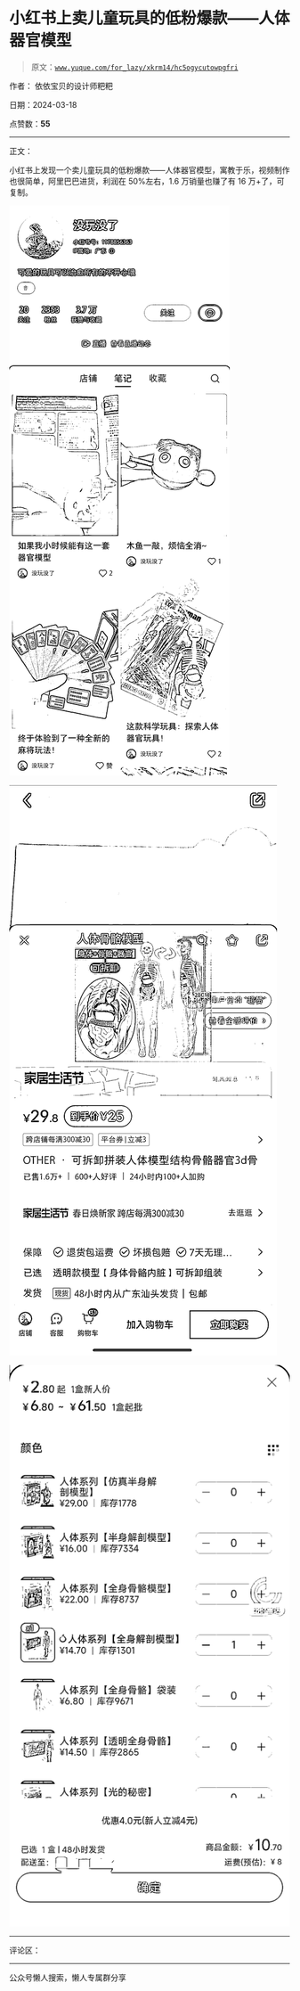 # 小红书上卖儿童玩具的低粉爆款——人体器官模型

> 原文：[`www.yuque.com/for_lazy/xkrm14/hc5ogycutowpgfri`](https://www.yuque.com/for_lazy/xkrm14/hc5ogycutowpgfri)

作者： 依依宝贝的设计师粑粑

日期：2024-03-18

点赞数：**55**

* * *

正文：

小红书上发现一个卖儿童玩具的低粉爆款——人体器官模型，寓教于乐，视频制作也很简单，阿里巴巴进货，利润在 50%左右，1.6 万销量也赚了有 16 万+了，可复制。

![](img/56565ac6426a7be24a81fc798cd27f76.png)

![](img/4a19f854c4b7fcbd91ea0148360e3937.png)

![](img/88fdd5e50db0ad547f5b570892909b5a.png)

* * *

评论区：

* * *

公众号懒人搜索，懒人专属群分享